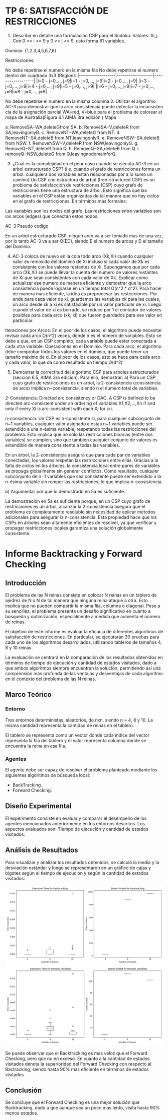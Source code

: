# TP 6: SATISFACCIÓN DE RESTRICCIONES

1. Describir en detalle una formulación CSP para el Sudoku.
Valores: Xi,j. Con 0 <= i <= 9 y 0 <= j <= 9, esto forma 81 variables.

Dominio: {1,2,3,4,5,6,7,8}

Restricciones:

No debe repetirse el numero en la misma fila
No debe repetirse el numero dentro del cuadrado 3x3 (Region):
|------------------|------------------|------------------| |i=0 - j=0,..., j=9|i=1 - j=0,..., j=9|i=2 - j=0,..., j=9| |i=3 - j=0,..., j=9|i=4 - j=0,..., j=9|i=5 - j=0,..., j=9| |i=6 - j=0,..., j=9|i=7 - j=0,..., j=9|i=8 - j=0,..., j=9|

No debe repetirse el numero en la misma columna
2. Utilizar el algoritmo AC-3 para demostrar que la arco consistencia puede detectar la inconsisten cia de la asignación parcial WA=red, V=blue para el problema de colorear el mapa de Australia(Figura 6.1 AIMA 3ra edición )
Mapa

a. RemoveSA−WA,deleteGfrom SA. b. RemoveSA−V,deleteR from SA,leavingonlyB. c. RemoveNT−WA,deleteG from NT. d. RemoveNT−SA,deleteB from NT,leavingonlyR. e. RemoveNSW−SA,deleteB from NSW. f. RemoveNSW−V,deleteR from NSW,leavingonlyG. g. RemoveQ−NT,deleteR from Q. h. RemoveQ−SA,deleteB from Q. i. removeQ−NSW,deleteG from Q,leavingnodomainforQ.

3. ¿Cual es la complejidad en el peor caso cuando se ejecuta AC-3 en un arbol estructurado CSP? (i.e. cuando el grafo de restricciones forma un arbol: cualquiera dos variables estan relacionadas por a lo sumo un camino)
Un CSP con estructura de árbol (tree-structured CSP) es un problema de satisfacción de restricciones (CSP) cuyo grafo de restricciones tiene una estructura de árbol. Esto significa que las variables en el CSP están organizadas de tal manera que no hay ciclos en el grafo de restricciones. En términos más formales:

Las variables son los nodos del grafo. Las restricciones entre variables son los arcos (edges) que conectan estos nodos.

AC-3 Pseudo codigo

En un arbol estructurado CSP, ningun arco va a ser tomado mas de una vez, por lo tanto AC-3 va a ser O(ED), siendo E el numero de arcos y D el tamaño del Dominio.

4. AC-3 coloca de nuevo en la cola todo arco (Xk,Xi) cuando cualquier valor es removido del dominio de Xi incluso si cada valor de Xk es consistente con los valores restantes de Xi. Supongamos que por cada arco (Xk,Xi) se puede llevar la cuenta del numero de valores restantes de Xi que sean consistentes con cada valor de Xk. Explicar como actualizar ese numero de manera eficiente y demostrar que la arco consistencia puede lograrse en un tiempo total O(n^2 * d^2).
Para hacer de manera mas eficiente, la idea es preprocesar las restricciones. Por ende para cada valor de xi, guardamos las variables xk para las cuales, un arco desde xk a xi es satisfacible por un valor particular de xi. Luego cuando el valor de xi es borrado, se reduce por 1 el contador de valores posibles para cada arco (xk, xi) que fueron guardados para ese valor en particular.

Iteraciones por Arcos: En el peor de los casos, el algoritmo puede necesitar revisar cada arco O(n^2) veces, donde n es el número de variables. Esto se debe a que, en un CSP completo, cada variable puede estar conectada a cada otra variable.
Operaciones en el Dominio: Para cada arco, el algoritmo debe comprobar todos los valores en el dominio, que puede tener un tamaño máximo de d. En el peor de los casos, esto se hace para cada arco y cada valor, lo que da como resultado un tiempo O(d^2)

5. Demostrar la correctitud del algoritmo CSP para arboles estructurados (seccion 6.5, AIMA 3ra edicion). Para ello, demostrar:
a) Para un CSP cuyo grafo de restricciones es un arbol, la 2-consistencia (consistencia de arco) implica n−consistencia, siendo n el numero total de variables.

2-Consistencia: Directed arc consistency or DAC. A CSP is defined to be directed arc-consistent under an ordering of variables X1,X2,...,Xn if and only if every Xi is arc-consistent with each Xj for j>i.

n-consistencia: Un CSP es n-consistente si, para cualquier subconjunto de n−1 variables, cualquier valor asignado a estas n−1 variables puede ser extendido a una n-ésima variable, respetando todas las restricciones del problema. Esto implica que no solo las restricciones binarias (entre dos variables) se cumplen, sino que también cualquier conjunto de valores es extendible de manera consistente a todas las variables.

En un árbol, la 2-consistencia asegura que para cada par de variables conectadas, los valores respetan las restricciones entre ellas. Gracias a la falta de ciclos en los árboles, la consistencia local entre pares de variables se propaga globalmente sin generar conflictos. Como resultado, cualquier subconjunto de n−1 variables que sea consistente puede ser extendido a la n-ésima variable sin romper las restricciones, lo que implica n-consistencia.

b) Argumentar por que lo demostrado en 5a es suficiente.

La demostración en 5a es suficiente porque, en un CSP cuyo grafo de restricciones es un árbol, alcanzar la 2-consistencia asegura que el problema es completamente resoluble sin necesidad de aplicar métodos adicionales para asegurar la n-consistencia. Esta propiedad hace que los CSPs en árboles sean altamente eficientes de resolver, ya que verificar y propagar restricciones locales garantiza una solución globalmente consistente.

# Informe Backtracking y Forward Checking

## Introducción
El problema de las N reinas consiste en colocar N reinas en un tablero de ajedrez de N x N de tal manera que ninguna reina ataque a otra. Esto implica que no pueden compartir la misma fila, columna o diagonal. Pese a su sencillez, el problema presenta un desafío significativo en cuanto a búsqueda y optimización, especialmente a medida que aumenta el número de reinas.

El objetivo de este informe es evaluar la eficacia de diferentes algoritmos de satisfacción de restricciones. En particular, se ejecutarán 30 pruebas para cada uno de los algoritmos desarrollados, utilizando tableros de tamaños 4, 8 y 10 reinas.

La evaluación se centrará en la comparación de los resultados obtenidos en términos de tiempo de ejecución y cantidad de estados visitados, dado a que ambos algoritmos siempre encuentran la solución, permitiendo así una comprensión más profunda de las ventajas y desventajas de cada algoritmo en el contexto del problema de las N reinas.

## Marco Teórico

### Entorno

Tres entornos deterministas, aleatorios, de nxn, siendo n = 4, 8 y 10. La misma cantidad representa la cantidad de reinas en el tablero.

El tablero se representa como un vector donde cada índice del vector representa la fila del tablero y el valor representa columna donde se encuentra la reina en esa fila.

### Agentes

El agente debe ser capaz de resolver el problema planteado mediante los siguientes algoritmos de búsqueda local:

- BackTracking.
- Forward Checking.

## Diseño Experimental

El experimento consiste en evaluar y comparar el desempeño de los agentes mencionados anteriormente en los entornos descritos. Los aspectos evaluados son: Tiempo de ejecución y cantidad de estados visitados.

## Análisis de Resultados

Para visualizar y analizar los resultados obtenidos, se calculó la media y la desviación estándar y luego se representaron en un gráfico de cajas y bigotes según el tiempo de ejecución y según la cantidad de estados visitados:

![Graficos de Cajas Backtracking](images/backtracking_boxplots.png)
![Graficos de Cajas Forward Checking](images/forward_checking_boxplots.png)

Se puede observar que el Backtracking es mas veloz que el Forward Checking, pero que no en exceso.
En cuanto a la cantidad de estados visitados denota la superioridad del Forward Checking con respecto al Bactracking, siendo hasta 90% mas eficiente en términos de estados visitados

## Conclusión

Se concluye que el Forward Checking es una mejor solución que Backtracking, dado a que aunque sea un poco mas lento, visita hasta 90% menos estados.